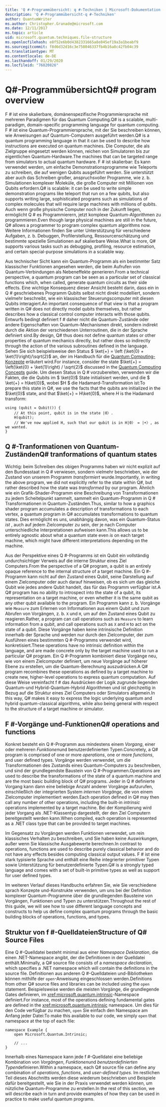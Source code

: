 ```yaml
---
title: 'Q #-Programmübersicht: q #-Techniken | Microsoft-Dokumentation'
description: 'Q #-Programmübersicht-q #-Techniken'
author: QuantumWriter
ms.author: Christopher.Granade@microsoft.com
ms.date: 12/11/2017
ms.topic: article
uid: microsoft.quantum.techniques.file-structure
ms.openlocfilehash: e8f52e6b0d4382331665a8e845ef19a3a1beabf9
ms.sourcegitcommit: f8d6d32d16c3e758046337fb4b16a8c42fb04c39
ms.translationtype: MT
ms.contentlocale: de-DE
ms.lasthandoff: 01/29/2020
ms.locfileid: "76820826"
---
```

# <a name="q-program-overview"></a><span data-ttu-id="6d115-103">Q#-Programmübersicht</span><span class="sxs-lookup"><span data-stu-id="6d115-103">Q# program overview</span></span>

<span data-ttu-id="6d115-104">F # ist eine skalierbare, domänenspezifische Programmiersprache mit mehreren Paradigmen für das Quantum Computing.</span><span class="sxs-lookup"><span data-stu-id="6d115-104">Q# is a scalable, multi-paradigm, domain-specific programming language for quantum computing.</span></span> <span data-ttu-id="6d115-105">F # ist eine Quantum-Programmiersprache, mit der Sie beschreiben können, wie Anweisungen auf Quantum-Computern ausgeführt werden.</span><span class="sxs-lookup"><span data-stu-id="6d115-105">Q# is a quantum programming language in that it can be used to describe how instructions are executed on quantum machines.</span></span> <span data-ttu-id="6d115-106">Die Computer, die als Zielgruppe eingesetzt werden können, reichen von Simulatoren bis zur eigentlichen Quantum-Hardware.</span><span class="sxs-lookup"><span data-stu-id="6d115-106">The machines that can be targeted range from simulators to actual quantum hardware.</span></span> <span data-ttu-id="6d115-107">F # ist skalierbar: Es kann verwendet werden, um einfache Demonstrationsprogramme wie Teleports zu schreiben, die auf wenigen Qubits ausgeführt werden. Sie unterstützt aber auch das Schreiben großer, anspruchsvoller Programme, wie z. b. Simulationen komplexer Moleküle, die große Computer mit Millionen von Qubits erfordern.</span><span class="sxs-lookup"><span data-stu-id="6d115-107">Q# is scalable: it can be used to write simple demonstration programs like teleport that run on a few qubits, but also supports writing large, sophisticated programs such as simulations of complex molecules that will require large machines with millions of qubits.</span></span> <span data-ttu-id="6d115-108">Auch wenn große physische Computer noch in der Zukunft liegen, ermöglicht Q # es Programmierern, jetzt komplexe Quantum-Algorithmen zu programmieren.</span><span class="sxs-lookup"><span data-stu-id="6d115-108">Even though large physical machines are still in the future, Q# allows a programmer to program complex quantum algorithms now.</span></span> <span data-ttu-id="6d115-109">Weitere Informationen finden Sie unter Unterstützung für verschiedene Aufgaben, z. b. Debuggen, Profilerstellung, Ressourcenschätzung und bestimmte spezielle Simulationen auf skalierbare Weise.</span><span class="sxs-lookup"><span data-stu-id="6d115-109">What is more, Q# supports various tasks such as debugging, profiling, resource estimation, and certain special-purpose simulations in a scalable way.</span></span> 

<span data-ttu-id="6d115-110">Aus technischer Sicht kann ein Quantum-Programm als ein bestimmter Satz klassischer Funktionen angesehen werden, die beim Aufrufen von Quantum-Verbindungen als Nebeneffekte generieren.</span><span class="sxs-lookup"><span data-stu-id="6d115-110">From a technical perspective, a quantum program can be seen as a particular set of classical functions which, when called, generate quantum circuits as their side effects.</span></span> <span data-ttu-id="6d115-111">Eine wichtige Konsequenz dieser Ansicht besteht darin, dass ein in Q # geschriebenes Programm Qubits selbst nicht direkt modelliert, sondern vielmehr beschreibt, wie ein klassischer Steuerungscomputer mit diesen Qubits interagiert.</span><span class="sxs-lookup"><span data-stu-id="6d115-111">An important consequence of that view is that a program written in Q# does not directly model qubits themselves, but rather describes how a classical control computer interacts with those qubits.</span></span>
<span data-ttu-id="6d115-112">Entwurfs bedingt definiert f # daher nicht die Quantum-Zustände oder andere Eigenschaften von Quantum-Mechanismen direkt, sondern indirekt durch die Aktion der verschiedenen Unterroutinen, die in der Sprache definiert sind.</span><span class="sxs-lookup"><span data-stu-id="6d115-112">By design, Q# thus does not define quantum states or other properties of quantum mechanics directly, but rather does so indirectly through the action of the various subroutines defined in the language.</span></span>
<span data-ttu-id="6d115-113">Sehen Sie sich beispielsweise den Status $ \ket{+} = \left (\ket{0} + \ket{1}\right)/\sqrt{2}$ an, der im Handbuch für die [Quantum Computing-Konzepte](xref:microsoft.quantum.concepts.intro) erläutert wird.</span><span class="sxs-lookup"><span data-stu-id="6d115-113">For instance, consider the state $\ket{+} = \left(\ket{0} + \ket{1}\right) / \sqrt{2}$ discussed in the [Quantum Computing Concepts](xref:microsoft.quantum.concepts.intro) guide.</span></span>
<span data-ttu-id="6d115-114">Um diesen Status in Q # vorzubereiten, verwenden wir die Fakten, die die Qubits im $ \ket{0}$ State initialisiert werden, und die $ \ket{+} = h\ket{0}$, wobei $H $ die Hadamard-Transformation ist:</span><span class="sxs-lookup"><span data-stu-id="6d115-114">To prepare this state in Q#, we use the facts that the qubits are initialized in the $\ket{0}$ state, and that $\ket{+} = H\ket{0}$, where $H$ is the Hadamard transform:</span></span>

```qsharp
using (qubit = Qubit()) {
    // At this point, qubit is in the state |0〉.
    H(qubit);
    // We've now applied H, such that our qubit is in H|0〉 = |+〉, as we wanted.
}
```
## <a name="q-tranformations-of-quantum-states"></a><span data-ttu-id="6d115-115">Q #-Tranformationen von Quantum-Zuständen</span><span class="sxs-lookup"><span data-stu-id="6d115-115">Q# tranformations of quantum states</span></span>

<span data-ttu-id="6d115-116">Wichtig: beim Schreiben des obigen Programms haben wir nicht explizit auf den Bundesstaat in Q # verwiesen, sondern vielmehr beschrieben, wie der Zustand von unserem Programm *transformiert* wurde.</span><span class="sxs-lookup"><span data-stu-id="6d115-116">Importantly, in writing the above program, we did not explicitly refer to the state within Q#, but rather described how the state was *transformed* by our program.</span></span>
<span data-ttu-id="6d115-117">Ähnlich wie ein Grafik-Shader-Programm eine Beschreibung von Transformationen zu jedem Scheitelpunkt sammelt, sammelt ein Quantum-Programm in Q # Transformationen in Quantum-Zuständen.</span><span class="sxs-lookup"><span data-stu-id="6d115-117">Thus, similar to how a graphics shader program accumulates a description of transformations to each vertex, a quantum program in Q# accumulates transformations to quantum states.</span></span>
<span data-ttu-id="6d115-118">Dies ermöglicht es uns, unabhängig davon, was ein Quantum-Status *ist* , auch auf jedem Zielcomputer zu sein, der je nach Computer unterschiedliche Interpretationen aufweisen kann.</span><span class="sxs-lookup"><span data-stu-id="6d115-118">This allows us to be entirely agnostic about what a quantum state even *is* on each target machine, which might have different interpretations depending on the machine.</span></span> 

<span data-ttu-id="6d115-119">Aus der Perspektive eines Q #-Programms ist ein Qubit ein vollständig undurchsichtiger Verweis auf die interne Struktur eines Ziel Computers.</span><span class="sxs-lookup"><span data-stu-id="6d115-119">From the perspective of a Q# program, a qubit is an entirely opaque reference to the internal structure of a target machine.</span></span>
<span data-ttu-id="6d115-120">Ein Q #-Programm kann nicht auf den Zustand eines Qubit, seine Darstellung auf einem Zielcomputer oder auch darauf hinweisen, ob es sich um das gleiche Qubit wie jedes andere Qubit handelt, das für das Programm verfügbar ist.</span><span class="sxs-lookup"><span data-stu-id="6d115-120">A Q# program has no ability to introspect into the state of a qubit, its representation on a target machine, or even whether it is the same qubit as any other qubit available to the program.</span></span>
<span data-ttu-id="6d115-121">Ein Programm kann z. b. Vorgänge wie `Measure` zum Erlernen von Informationen aus einem Qubit und zum Abrufen von Vorgängen, z. b. `X` und `H`, um auf den Zustand eines Qubit zu reagieren.</span><span class="sxs-lookup"><span data-stu-id="6d115-121">Rather, a program can call operations such as `Measure` to learn information from a qubit, and call operations such as `X` and `H` to act on the state of a qubit.</span></span>
<span data-ttu-id="6d115-122">Diese Vorgänge haben keine intrinsische Definition innerhalb der Sprache und werden nur durch den Zielcomputer, der zum Ausführen eines bestimmten Q #-Programms verwendet wird, konkretisiert.</span><span class="sxs-lookup"><span data-stu-id="6d115-122">These operations have no intrinsic definition within the language, and are made concrete only by the target machine used to run a particular Q# program.</span></span>
<span data-ttu-id="6d115-123">Ein Q #-Programm kombiniert diese Vorgänge neu, wie von einem Zielcomputer definiert, um neue Vorgänge auf höherer Ebene zu erstellen, um die Quantum-Berechnung auszudrücken.</span><span class="sxs-lookup"><span data-stu-id="6d115-123">A Q# program recombines these operations as defined by a target machine to create new, higher-level operations to express quantum computation.</span></span>
<span data-ttu-id="6d115-124">Auf diese Weise vereinfacht f # das Ausdrücken der Logik zugrunde liegenden Quantum-und Hybrid-Quantum-Hybrid Algorithmen und ist gleichzeitig in Bezug auf die Struktur eines Ziel Computers oder Simulators allgemein.</span><span class="sxs-lookup"><span data-stu-id="6d115-124">In this way, Q# makes it easy to express the logic underlying quantum and hybrid quantum-classical algorithms, while also being general with respect to the structure of a target machine or simulator.</span></span>

## <a name="q-operations-and-functions"></a><span data-ttu-id="6d115-125">F #-Vorgänge und-Funktionen</span><span class="sxs-lookup"><span data-stu-id="6d115-125">Q# operations and functions</span></span>

<span data-ttu-id="6d115-126">Konkret besteht ein Q #-Programm aus mindestens einem *Vorgang*, einer oder mehreren *Funktionen*und benutzerdefinierten Typen.</span><span class="sxs-lookup"><span data-stu-id="6d115-126">Concretely, a Q# program is comprised of one or more *operations*, one or more *functions*, and user defined types.</span></span> <span data-ttu-id="6d115-127">Vorgänge werden verwendet, um die Transformationen des Zustands eines Quantum-Computers zu beschreiben, und sind der grundlegendste Baustein von Q #-Programmen.</span><span class="sxs-lookup"><span data-stu-id="6d115-127">Operations are used to describe the transformations of the state of a quantum machine and are the most basic building block of Q# programs.</span></span> <span data-ttu-id="6d115-128">Jeder in Q # definierte Vorgang kann dann eine beliebige Anzahl anderer Vorgänge aufzurufen, einschließlich der integrierten System *internen Vorgänge,* die von einem Zielcomputer implementiert werden.</span><span class="sxs-lookup"><span data-stu-id="6d115-128">Each operation defined in Q# may then call any number of other operations, including the built-in *intrinsic* operations implemented by a target machine.</span></span>
<span data-ttu-id="6d115-129">Bei der Kompilierung wird jeder Vorgang als .NET-Klassentyp dargestellt, der den Ziel Computern bereitgestellt werden kann.</span><span class="sxs-lookup"><span data-stu-id="6d115-129">When compiled, each operation is represented as a .NET class type that can be provided to target machines.</span></span>

<span data-ttu-id="6d115-130">Im Gegensatz zu Vorgängen werden Funktionen verwendet, um rein klassisches Verhalten zu beschreiben, und Sie haben keine Auswirkungen, außer wenn Sie klassische Ausgabewerte berechnen.</span><span class="sxs-lookup"><span data-stu-id="6d115-130">In contrast to operations, functions are used to describe purely classical behavior and do not have any effects besides computing classical output values.</span></span> <span data-ttu-id="6d115-131">F # ist eine stark typisierte Sprache und enthält eine Reihe integrierter primitiver Typen sowie Unterstützung für benutzerdefinierte Typen.</span><span class="sxs-lookup"><span data-stu-id="6d115-131">Q# is a strongly typed language and comes with a set of built-in primitive types as well as support for user defined types.</span></span> 

<span data-ttu-id="6d115-132">Im weiteren Verlauf dieses Handbuchs erfahren Sie, wie Sie verschiedene sprach Konzepte und-Konstrukte verwenden, um uns bei der Definition komplexer Quantum-Programme über die grundlegenden Bausteine von Vorgängen, Funktionen und Typen zu unterstützen.</span><span class="sxs-lookup"><span data-stu-id="6d115-132">Throughout the rest of this guide, we will see how to use different language concepts and constructs to help us define complex quantum programs through the basic building blocks of operations, functions, and types.</span></span> 

## <a name="structure-of-q-source-files"></a><span data-ttu-id="6d115-133">Struktur von f #-Quelldateien</span><span class="sxs-lookup"><span data-stu-id="6d115-133">Structure of Q# Source Files</span></span>

<span data-ttu-id="6d115-134">Eine Q #-Quelldatei besteht minimal aus einer *Namespace Deklaration*, die einen .NET-Namespace angibt, der die Definitionen in der Quelldatei enthält.</span><span class="sxs-lookup"><span data-stu-id="6d115-134">Minimally, a Q# source file consists of a *namespace declaration*, which specifies a .NET namespace which will contain the definitions in the source file.</span></span>
<span data-ttu-id="6d115-135">Definitionen aus anderen Q #-Quelldateien und-Bibliotheken können mithilfe der `open`-Anweisung eingeschlossen werden.</span><span class="sxs-lookup"><span data-stu-id="6d115-135">Definitions from other Q# source files and libraries can be included using the `open` statement.</span></span>
<span data-ttu-id="6d115-136">Beispielsweise werden die meisten Vorgänge, die grundlegende Gates definieren, im <xref:microsoft.quantum.intrinsic>-Namespace definiert.</span><span class="sxs-lookup"><span data-stu-id="6d115-136">For instance, most of the operations defining fundamental gates are defined in the <xref:microsoft.quantum.intrinsic> namespace.</span></span>
<span data-ttu-id="6d115-137">Um dies für den Code verfügbar zu machen, `open` Sie einfach den Namespace am Anfang jeder Datei:</span><span class="sxs-lookup"><span data-stu-id="6d115-137">To make this available to our code, we simply `open` that namespace at the top of each file:</span></span>

```qsharp
namespace Example {
    open Microsoft.Quantum.Intrinsic;

    // ...
}
```

<span data-ttu-id="6d115-138">Innerhalb eines Namespace kann jede f #-Quelldatei eine beliebige Kombination von *Vorgängen*, *Funktionen*und *benutzerdefinierten Typen*definieren.</span><span class="sxs-lookup"><span data-stu-id="6d115-138">Within a namespace, each Q# source file can define any combination of *operations*, *functions*, and *user-defined types*.</span></span>
<span data-ttu-id="6d115-139">Im restlichen Teil dieses Abschnitts werden diese wiederum beschrieben und Beispiele dafür bereitgestellt, wie Sie in der Praxis verwendet werden können, um nützliche Quantum-Programme zu erstellen.</span><span class="sxs-lookup"><span data-stu-id="6d115-139">In the rest of this section, we will describe each in turn and provide examples of how they can be used in practice to make useful quantum programs.</span></span>
